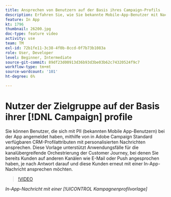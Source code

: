 ```yaml
---
title: Ansprechen von Benutzern auf der Basis ihres Campaign-Profils
description: Erfahren Sie, wie Sie bekannte Mobile-App-Benutzer mit Nachrichten ansprechen können, die mit CRM-Profilattributen personalisiert wurden.
feature: In App
kt: 1796
thumbnail: 26200.jpg
doc-type: feature video
activity: use
team: TM
exl-id: 72b1fe11-3c38-4f0b-8ccd-0f7b73b1083a
role: User, Developer
level: Beginner, Intermediate
source-git-commit: 89df23d00913d36b93d3be03b62c74320524f9c7
workflow-type: tm+mt
source-wordcount: '101'
ht-degree: 6%

---
```


# Nutzer der Zielgruppe auf der Basis ihrer [!DNL Campaign] profile

Sie können Benutzer, die sich mit PII (bekannten Mobile App-Benutzern) bei der App angemeldet haben, mithilfe von in Adobe Campaign Standard verfügbaren CRM-Profilattributen mit personalisierten Nachrichten ansprechen. Diese Vorlage unterstützt Anwendungsfälle für die kanalübergreifende Orchestrierung der Customer Journey, bei denen Sie bereits Kunden auf anderen Kanälen wie E-Mail oder Push angesprochen haben, je nach Antwort darauf und diese Kunden erneut mit einer In-App-Nachricht ansprechen möchten.

>[!VIDEO](https://video.tv.adobe.com/v/26200?quality=12&learn=on)

*In-App-Nachricht mit einer [!UICONTROL Kampagnenprofilvorlage]*

